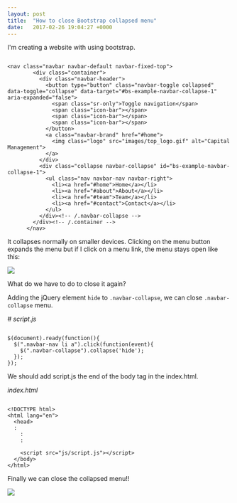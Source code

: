 ```yaml
---
layout: post
title:  "How to close Bootstrap collapsed menu"
date:   2017-02-26 19:04:27 +0000
---
```



I'm creating a website with using bootstrap. 

```

<nav class="navbar navbar-default navbar-fixed-top">
        <div class="container">
          <div class="navbar-header">
            <button type="button" class="navbar-toggle collapsed" data-toggle="collapse" data-target="#bs-example-navbar-collapse-1" aria-expanded="false">
              <span class="sr-only">Toggle navigation</span>
              <span class="icon-bar"></span>
              <span class="icon-bar"></span>
              <span class="icon-bar"></span>
            </button>
            <a class="navbar-brand" href="#home">
              <img class="logo" src="images/top_logo.gif" alt="Capital Management">
            </a>
          </div>
          <div class="collapse navbar-collapse" id="bs-example-navbar-collapse-1">
            <ul class="nav navbar-nav navbar-right">
              <li><a href="#home">Home</a></li>
              <li><a href="#about">About</a></li>
              <li><a href="#team">Team</a></li>
              <li><a href="#contact">Contact</a></li>
            </ul>
          </div><!-- /.navbar-collapse -->
        </div><!-- /.container -->
      </nav>

```

It collapses normally on smaller devices. Clicking on the menu button expands the menu but if I click on a menu link, the menu stays open like this:

![](http://i.imgur.com/jd5W7Yc.gif)

What do we have to do to close it again?

Adding the jQuery element `hide` to `.navbar-collapse`, we can close `.navbar-collapse` menu.


*# script.js*
```

$(document).ready(function(){
  $(".navbar-nav li a").click(function(event){
    $(".navbar-collapse").collapse('hide');
  });
});

```

We should add script.js the end of the body tag in the index.html.

*index.html*
```

<!DOCTYPE html>
<html lang="en">
  <head>
  :
	:
	:

    <script src="js/script.js"></script>
  </body>
</html>

```

Finally we can close the collapsed menu!!

![](http://i.imgur.com/T2pOUFY.gif)

